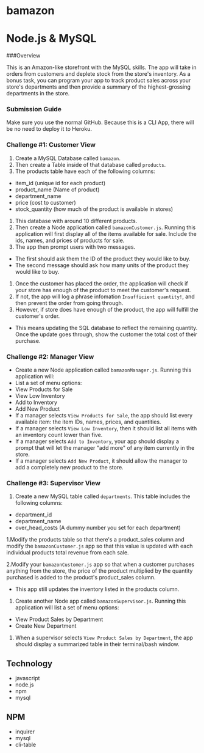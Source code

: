 # bamazon

# Node.js & MySQL

###Overview

This is an Amazon-like storefront with the MySQL skills. The app will take in orders from customers and deplete stock from the store's inventory. As a bonus task, you can program your app to track product sales across your store's departments and then provide a summary of the highest-grossing departments in the store.

### Submission Guide

Make sure you use the normal GitHub. Because this is a CLI App, there will be no need to deploy it to Heroku.

### Challenge #1: Customer View

1. Create a MySQL Database called `bamazon`.
2. Then create a Table inside of that database called `products`.
3. The products table have each of the following columns:

 * item_id (unique id for each product)
 * product_name (Name of product)
 * department_name
 * price (cost to customer)
 * stock_quantity (how much of the product is available in stores)



 1. This database with around 10 different products. 
 2. Then create a Node application called `bamazonCustomer.js`. Running this application will first display all of the items available for sale. Include the ids, names, and prices of products for sale.
 3. The app then prompt users with two messages.

*  The first should ask them the ID of the product they would like to buy.
*  The second message should ask how many units of the product they would like to buy.

 1. Once the customer has placed the order, the application will check if your store has enough of the product to meet the customer's request.
 2. If not, the app will log a phrase infomation `Insufficient quantity!`, and then prevent the order from going through.
 3. However, if store does have enough of the product, the app will fulfill the customer's order.


* This means updating the SQL database to reflect the remaining quantity.
Once the update goes through, show the customer the total cost of their purchase.

### Challenge #2: Manager View 

* Create a new Node application called `bamazonManager.js`. Running this application will:
 * List a set of menu options:
 * View Products for Sale
 * View Low Inventory
 * Add to Inventory
 * Add New Product
 * If a manager selects `View Products for Sale`, the app should list every available item: the item IDs, names, prices, and quantities.
 * If a manager selects `View Low Inventory`, then it should list all items with an inventory count lower than five.
 * If a manager selects `Add to Inventory`, your app should display a prompt that will let the manager "add more" of any item currently in the store.
 * If a manager selects `Add New Product`, it should allow the manager to add a completely new product to the store.
 

### Challenge #3: Supervisor View

1. Create a new MySQL table called `departments`. This table includes the following columns:
 * department_id
 * department_name
 * over_head_costs (A dummy number you set for each department)

 1.Modify the products table so that there's a product_sales column and modify the `bamazonCustomer.js` app so that this value is updated with each individual products total revenue from each sale.
 
 2.Modify your `bamazonCustomer.js` app so that when a customer purchases anything from the store, the price of the product multiplied by the quantity purchased is added to the product's product_sales column.


* This app still updates the inventory listed in the products column.


1. Create another Node app called `bamazonSupervisor.js`. Running this application will list a set of menu options:
 * View Product Sales by Department
 * Create New Department

1. When a supervisor selects `View Product Sales by Department`, the app should display a summarized table in their terminal/bash window.

## Technology
* javascript
* node.js
* npm
* mysql


## NPM
* inquirer
* mysql
* cli-table
